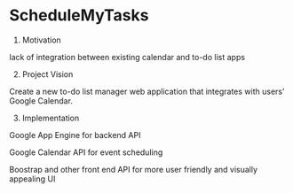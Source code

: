 # ScheduleMyTasks
1. Motivation

lack of integration between existing calendar and to-do list apps

2. Project Vision

Create a new to-do list manager web application that integrates with users’ Google Calendar. 

3. Implementation

  Google App Engine for backend API

  Google Calendar API for event scheduling

  Boostrap and other front end API for more user friendly and visually appealing UI
